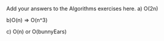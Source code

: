 Add your answers to the Algorithms exercises here.
a) O(2n)

b)O(n) => O(n^3)

c) O(n) or O(bunnyEars)